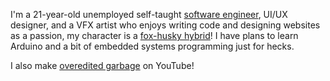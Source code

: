 I'm a 21-year-old unemployed self-taught [software engineer](https://furry.engineer/@kurojifusky), UI/UX designer, and a VFX artist who enjoys writing code and designing websites as a passion, my character is a [fox-husky hybrid](https://furry.engineer/@kurojifusky/110513620902455819)! I have plans to learn Arduino and a bit of embedded systems programming just for hecks.

I also make [overedited garbage](https://www.youtube.com/@kurojifusky) on YouTube!
